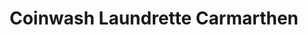 ---
title: "Coinwash Laundrette Carmarthen"
url: /carmarthen/coinwash-laundrette-carmarthen/
shop: laundry
---